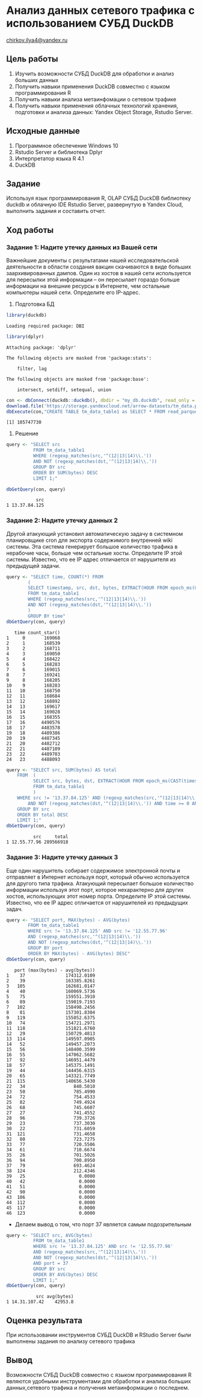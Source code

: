 # Анализ данных сетевого трафика с использованием СУБД DuckDB
chirkov.ilya4@yandex.ru

## Цель работы

1.  Изучить возможности СУБД DuckDB для обработки и анализ больших
    данных
2.  Получить навыки применения DuckDB совместно с языком
    программирования R
3.  Получить навыки анализа метаинфомации о сетевом трафике
4.  Получить навыки применения облачных технологий хранения, подготовки
    и анализа данных: Yandex Object Storage, Rstudio Server.

## Исходные данные

1.  Программное обеспечение Windows 10
2.  Rstudio Server и библиотека Dplyr
3.  Интерпретатор языка R 4.1
4.  DuckDB

## Задание

Используя язык программирования R, OLAP СУБД DuckDB библиотеку duckdb и
облачную IDE Rstudio Server, развернутую в Yandex Cloud, выполнить
задания и составить отчет.

## Ход работы

### Задание 1: Надите утечку данных из Вашей сети

Важнейшие документы с результатами нашей исследовательской деятельности
в области создания вакцин скачиваются в виде больших заархивированных
дампов. Один из хостов в нашей сети используется для пересылки этой
информации – он пересылает гораздо больше информации на внешние ресурсы
в Интернете, чем остальные компьютеры нашей сети. Определите его
IP-адрес.

1.  Подготовка БД

``` r
library(duckdb)
```

    Loading required package: DBI

``` r
library(dplyr)
```


    Attaching package: 'dplyr'

    The following objects are masked from 'package:stats':

        filter, lag

    The following objects are masked from 'package:base':

        intersect, setdiff, setequal, union

``` r
con <- dbConnect(duckdb::duckdb(), dbdir = "my_db.duckdb", read_only = FALSE)
download.file('https://storage.yandexcloud.net/arrow-datasets/tm_data.pqt', destfile = "tm_data.pqt")
dbExecute(con,"CREATE TABLE tm_data_table1 as SELECT * FROM read_parquet('tm_data.pqt')")
```

    [1] 105747730

1.  Решение

``` r
query <- "SELECT src
          FROM tm_data_table1
          WHERE (regexp_matches(src,'^(12|13|14)\\.'))
          AND NOT (regexp_matches(dst,'^(12|13|14)\\.'))
          GROUP BY src
          ORDER BY SUM(bytes) DESC
          LIMIT 1;"

dbGetQuery(con, query)
```

               src
    1 13.37.84.125

### Задание 2: Надите утечку данных 2

Другой атакующий установил автоматическую задачу в системном
планировщике cron для экспорта содержимого внутренней wiki системы. Эта
система генерирует большое количество трафика в нерабочие часы, больше
чем остальные хосты. Определите IP этой системы. Известно, что ее IP
адрес отличается от нарушителя из предыдущей задачи.

``` r
query <- "SELECT time, COUNT(*) FROM
        (
        SELECT timestamp, src, dst, bytes, EXTRACT(HOUR FROM epoch_ms(CAST(timestamp AS BIGINT))) AS time
        FROM tm_data_table1
        WHERE (regexp_matches(src,'^(12|13|14)\\.'))
        AND NOT (regexp_matches(dst,'^(12|13|14)\\.'))
        )
        GROUP BY time"
dbGetQuery(con, query)
```

       time count_star()
    1     0       169068
    2     1       168539
    3     2       168711
    4     3       169050
    5     4       168422
    6     5       168283
    7     6       169015
    8     7       169241
    9     8       168205
    10    9       168283
    11   10       168750
    12   11       168684
    13   12       168892
    14   13       169617
    15   14       169028
    16   15       168355
    17   16      4490576
    18   17      4483578
    19   18      4489386
    20   19      4487345
    21   20      4482712
    22   21      4487109
    23   22      4489703
    24   23      4488093

``` r
query <- "SELECT src, SUM(bytes) AS total
    FROM  (
          SELECT src, bytes, dst, EXTRACT(HOUR FROM epoch_ms(CAST(timestamp AS BIGINT))) AS time
          FROM tm_data_table1
          )
    WHERE src != '13.37.84.125' AND (regexp_matches(src,'^(12|13|14)\\.'))
        AND NOT (regexp_matches(dst,'^(12|13|14)\\.')) AND time >= 0 AND time <= 15
    GROUP BY src
    ORDER BY total DESC
    LIMIT 1;"
dbGetQuery(con, query)
```

              src     total
    1 12.55.77.96 289566918

### Задание 3: Надите утечку данных 3

Еще один нарушитель собирает содержимое электронной почты и отправляет в
Интернет используя порт, который обычно используется для другого типа
трафика. Атакующий пересылает большое количество информации используя
этот порт, которое нехарактерно для других хостов, использующих этот
номер порта. Определите IP этой системы. Известно, что ее IP адрес
отличается от нарушителей из предыдущих задач.

``` r
query <- "SELECT port, MAX(bytes) - AVG(bytes)
        FROM tm_data_table1
        WHERE src != '13.37.84.125' AND src != '12.55.77.96' 
        AND (regexp_matches(src,'^(12|13|14)\\.'))
        AND NOT (regexp_matches(dst,'^(12|13|14)\\.'))
        GROUP BY port
        ORDER BY MAX(bytes) - AVG(bytes) DESC"
dbGetQuery(con, query)
```

       port (max(bytes) - avg(bytes))
    1    37               174312.0109
    2    39               163385.8261
    3   105               162681.0147
    4    40               160069.5736
    5    75               159551.3910
    6    89               159019.7193
    7   102               158498.2456
    8    81               157301.8304
    9   119               155052.6375
    10   74               154721.2971
    11  118               151821.6760
    12   29               150729.4813
    13  114               149597.0905
    14   52               149457.2073
    15   56               148400.3599
    16   55               147062.5682
    17   92               146951.4479
    18   57               145375.1491
    19   44               144456.6315
    20   65               143321.7749
    21  115               140656.5430
    22   34                  840.5010
    23   50                  785.4990
    24   72                  754.4533
    25   82                  749.4924
    26   68                  745.6607
    27   27                  741.4552
    28   96                  739.3726
    29   23                  737.3030
    30   22                  731.6059
    31  121                  731.4658
    32   80                  723.7275
    33   77                  720.5506
    34   61                  710.6674
    35   26                  701.5026
    36   94                  700.8950
    37   79                  693.4624
    38  124                  212.4346
    39   25                    0.0000
    40   42                    0.0000
    41   51                    0.0000
    42   90                    0.0000
    43  106                    0.0000
    44  112                    0.0000
    45  117                    0.0000
    46  123                    0.0000

-   Делаем вывод о том, что порт 37 является самым подозрительным

``` r
query <- "SELECT src, AVG(bytes)
          FROM tm_data_table1
          WHERE src != '13.37.84.125' AND src != '12.55.77.96' 
          AND (regexp_matches(src,'^(12|13|14)\\.'))
          AND NOT (regexp_matches(dst,'^(12|13|14)\\.'))
          AND port = 37
          GROUP BY src
          ORDER BY AVG(bytes) DESC
          LIMIT 1;"
dbGetQuery(con, query)
```

               src avg(bytes)
    1 14.31.107.42    42953.8

## Оценка результата

При использовании инструментов СУБД DuckDB и RStudio Server были
выполнены задания по анализу сетевого трафика

## Вывод

Возможности СУБД DuckDB совместно с языком программирования R являются
удобными инструментами для обработки и анализа больших данных,сетевого
трафика и получения метаинформации о последнем.
